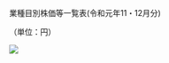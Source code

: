 業種目別株価等一覧表(令和元年11・12月分)

（単位：円）

![](https://www.nta.go.jp/tmp/a5c21ef7-8068-4ed5-858d-3f397e0cf529/images/1eee2db3fbf2f238ed8304ec65c3d1aa048d0a08ddce46bc487c9d8172759b40.jpg)